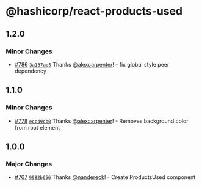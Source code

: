 # @hashicorp/react-products-used

## 1.2.0

### Minor Changes

- [#786](https://github.com/hashicorp/react-components/pull/786) [`3a137ae5`](https://github.com/hashicorp/react-components/commit/3a137ae59d2d8c22691111551c8530f1ae7a8d8f) Thanks [@alexcarpenter](https://github.com/alexcarpenter)! - fix global style peer dependency

## 1.1.0

### Minor Changes

- [#778](https://github.com/hashicorp/react-components/pull/778) [`ecc49cb0`](https://github.com/hashicorp/react-components/commit/ecc49cb042da7f16626a69b23a148b21a52d784a) Thanks [@alexcarpenter](https://github.com/alexcarpenter)! - Removes background color from root element

## 1.0.0

### Major Changes

- [#767](https://github.com/hashicorp/react-components/pull/767) [`9982b656`](https://github.com/hashicorp/react-components/commit/9982b656ab89227f74aee467cbd5b3ac8f676494) Thanks [@nandereck](https://github.com/nandereck)! - Create ProductsUsed component
